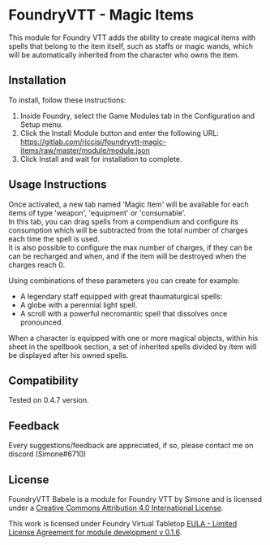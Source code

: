 # FoundryVTT - Magic Items

This module for Foundry VTT adds the ability to create magical items with spells that belong to the item itself, such as staffs or 
magic wands, which will be automatically inherited from the character who owns the item.

## Installation

To install, follow these instructions:

1.  Inside Foundry, select the Game Modules tab in the Configuration and Setup menu.
2.  Click the Install Module button and enter the following URL: https://gitlab.com/riccisi/foundryvtt-magic-items/raw/master/module/module.json
3.  Click Install and wait for installation to complete.

## Usage Instructions

Once activated, a new tab named 'Magic Item' will be available for each items of type 'weapon', 'equipment' or 'consumable'.  
In this tab, you can drag spells from a compendium and configure its consumption which will be subtracted from the total number of charges each time the spell is used.  
It is also possible to configure the max number of charges, if they can be can be recharged and when, and if the item will be destroyed when the charges reach 0.

Using combinations of these parameters you can create for example:

* A legendary staff equipped with great thaumaturgical spells:
* A globe with a perennial light spell.
* A scroll with a powerful necromantic spell that dissolves once pronounced.

When a character is equipped with one or more magical objects, within his sheet in the spellbook section, 
a set of inherited spells divided by item will be displayed after his owned spells.




## Compatibility

Tested on 0.4.7 version.

## Feedback

Every suggestions/feedback are appreciated, if so, please contact me on discord (Simone#6710)

## License

FoundryVTT Babele is a module for Foundry VTT by Simone and is licensed under a [Creative Commons Attribution 4.0 International License](http://creativecommons.org/licenses/by/4.0/).

This work is licensed under Foundry Virtual Tabletop [EULA - Limited License Agreement for module development v 0.1.6](http://foundryvtt.com/pages/license.html).